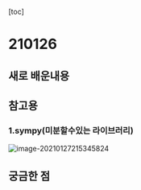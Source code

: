 [toc]

# 210126

## 새로 배운내용



## 참고용

### 1.sympy(미분할수있는 라이브러리)

![image-20210127215345824](C:\Users\ho070\AppData\Roaming\Typora\typora-user-images\image-20210127215345824.png)

## 궁금한 점

